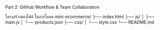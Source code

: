 Part 2: GitHub Workflow & Team Collaboration

โครงสร้างของไฟล์ ในการโคลน
mini-ecommerce/
├── index.html
├── js/
│   ├── main.js
│   └── products.json
├── css/
│   └── style.css
└── README.md

